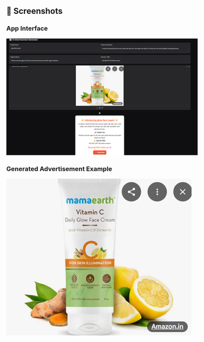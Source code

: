 ## 📸 Screenshots

### App Interface
![App Screenshot](Screenshot1.png)

### Generated Advertisement Example
![Ad Example](screenshot2.png)
